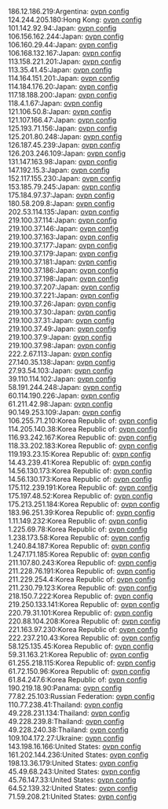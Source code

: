 186.12.186.219:Argentina: [ovpn config](vpn/186_12_186_219.ovpn)  
124.244.205.180:Hong Kong: [ovpn config](vpn/124_244_205_180.ovpn)  
101.142.92.94:Japan: [ovpn config](vpn/101_142_92_94.ovpn)  
106.156.162.244:Japan: [ovpn config](vpn/106_156_162_244.ovpn)  
106.160.29.44:Japan: [ovpn config](vpn/106_160_29_44.ovpn)  
106.168.132.167:Japan: [ovpn config](vpn/106_168_132_167.ovpn)  
113.158.221.201:Japan: [ovpn config](vpn/113_158_221_201.ovpn)  
113.35.41.45:Japan: [ovpn config](vpn/113_35_41_45.ovpn)  
114.164.151.201:Japan: [ovpn config](vpn/114_164_151_201.ovpn)  
114.184.176.20:Japan: [ovpn config](vpn/114_184_176_20.ovpn)  
117.18.188.200:Japan: [ovpn config](vpn/117_18_188_200.ovpn)  
118.4.1.67:Japan: [ovpn config](vpn/118_4_1_67.ovpn)  
121.106.50.8:Japan: [ovpn config](vpn/121_106_50_8.ovpn)  
121.107.166.47:Japan: [ovpn config](vpn/121_107_166_47.ovpn)  
125.193.71.156:Japan: [ovpn config](vpn/125_193_71_156.ovpn)  
125.201.80.248:Japan: [ovpn config](vpn/125_201_80_248.ovpn)  
126.187.45.239:Japan: [ovpn config](vpn/126_187_45_239.ovpn)  
126.203.246.109:Japan: [ovpn config](vpn/126_203_246_109.ovpn)  
131.147.163.98:Japan: [ovpn config](vpn/131_147_163_98.ovpn)  
147.192.15.3:Japan: [ovpn config](vpn/147_192_15_3.ovpn)  
152.117.155.230:Japan: [ovpn config](vpn/152_117_155_230.ovpn)  
153.185.79.245:Japan: [ovpn config](vpn/153_185_79_245.ovpn)  
175.184.97.37:Japan: [ovpn config](vpn/175_184_97_37.ovpn)  
180.58.209.8:Japan: [ovpn config](vpn/180_58_209_8.ovpn)  
202.53.114.135:Japan: [ovpn config](vpn/202_53_114_135.ovpn)  
219.100.37.114:Japan: [ovpn config](vpn/219_100_37_114.ovpn)  
219.100.37.146:Japan: [ovpn config](vpn/219_100_37_146.ovpn)  
219.100.37.163:Japan: [ovpn config](vpn/219_100_37_163.ovpn)  
219.100.37.177:Japan: [ovpn config](vpn/219_100_37_177.ovpn)  
219.100.37.179:Japan: [ovpn config](vpn/219_100_37_179.ovpn)  
219.100.37.181:Japan: [ovpn config](vpn/219_100_37_181.ovpn)  
219.100.37.186:Japan: [ovpn config](vpn/219_100_37_186.ovpn)  
219.100.37.198:Japan: [ovpn config](vpn/219_100_37_198.ovpn)  
219.100.37.207:Japan: [ovpn config](vpn/219_100_37_207.ovpn)  
219.100.37.221:Japan: [ovpn config](vpn/219_100_37_221.ovpn)  
219.100.37.26:Japan: [ovpn config](vpn/219_100_37_26.ovpn)  
219.100.37.30:Japan: [ovpn config](vpn/219_100_37_30.ovpn)  
219.100.37.31:Japan: [ovpn config](vpn/219_100_37_31.ovpn)  
219.100.37.49:Japan: [ovpn config](vpn/219_100_37_49.ovpn)  
219.100.37.9:Japan: [ovpn config](vpn/219_100_37_9.ovpn)  
219.100.37.98:Japan: [ovpn config](vpn/219_100_37_98.ovpn)  
222.2.67.113:Japan: [ovpn config](vpn/222_2_67_113.ovpn)  
27.140.35.138:Japan: [ovpn config](vpn/27_140_35_138.ovpn)  
27.93.54.103:Japan: [ovpn config](vpn/27_93_54_103.ovpn)  
39.110.114.102:Japan: [ovpn config](vpn/39_110_114_102.ovpn)  
58.191.244.248:Japan: [ovpn config](vpn/58_191_244_248.ovpn)  
60.114.190.226:Japan: [ovpn config](vpn/60_114_190_226.ovpn)  
61.211.42.98:Japan: [ovpn config](vpn/61_211_42_98.ovpn)  
90.149.253.109:Japan: [ovpn config](vpn/90_149_253_109.ovpn)  
106.255.71.210:Korea Republic of: [ovpn config](vpn/106_255_71_210.ovpn)  
114.205.140.38:Korea Republic of: [ovpn config](vpn/114_205_140_38.ovpn)  
116.93.242.167:Korea Republic of: [ovpn config](vpn/116_93_242_167.ovpn)  
118.33.202.183:Korea Republic of: [ovpn config](vpn/118_33_202_183.ovpn)  
119.193.23.15:Korea Republic of: [ovpn config](vpn/119_193_23_15.ovpn)  
14.43.239.41:Korea Republic of: [ovpn config](vpn/14_43_239_41.ovpn)  
14.56.130.173:Korea Republic of: [ovpn config](vpn/14_56_130_173.ovpn)  
14.56.130.173:Korea Republic of: [ovpn config](vpn/14_56_130_173.ovpn)  
175.112.239.191:Korea Republic of: [ovpn config](vpn/175_112_239_191.ovpn)  
175.197.48.52:Korea Republic of: [ovpn config](vpn/175_197_48_52.ovpn)  
175.213.251.184:Korea Republic of: [ovpn config](vpn/175_213_251_184.ovpn)  
183.96.251.39:Korea Republic of: [ovpn config](vpn/183_96_251_39.ovpn)  
1.11.149.232:Korea Republic of: [ovpn config](vpn/1_11_149_232.ovpn)  
1.225.69.78:Korea Republic of: [ovpn config](vpn/1_225_69_78.ovpn)  
1.238.173.58:Korea Republic of: [ovpn config](vpn/1_238_173_58.ovpn)  
1.240.84.187:Korea Republic of: [ovpn config](vpn/1_240_84_187.ovpn)  
1.247.171.185:Korea Republic of: [ovpn config](vpn/1_247_171_185.ovpn)  
211.107.80.243:Korea Republic of: [ovpn config](vpn/211_107_80_243.ovpn)  
211.228.76.191:Korea Republic of: [ovpn config](vpn/211_228_76_191.ovpn)  
211.229.254.4:Korea Republic of: [ovpn config](vpn/211_229_254_4.ovpn)  
211.230.79.123:Korea Republic of: [ovpn config](vpn/211_230_79_123.ovpn)  
218.150.7.222:Korea Republic of: [ovpn config](vpn/218_150_7_222.ovpn)  
219.250.133.141:Korea Republic of: [ovpn config](vpn/219_250_133_141.ovpn)  
220.79.31.101:Korea Republic of: [ovpn config](vpn/220_79_31_101.ovpn)  
220.88.104.208:Korea Republic of: [ovpn config](vpn/220_88_104_208.ovpn)  
221.163.97.230:Korea Republic of: [ovpn config](vpn/221_163_97_230.ovpn)  
222.237.210.43:Korea Republic of: [ovpn config](vpn/222_237_210_43.ovpn)  
58.125.135.45:Korea Republic of: [ovpn config](vpn/58_125_135_45.ovpn)  
59.31.163.21:Korea Republic of: [ovpn config](vpn/59_31_163_21.ovpn)  
61.255.218.115:Korea Republic of: [ovpn config](vpn/61_255_218_115.ovpn)  
61.72.150.96:Korea Republic of: [ovpn config](vpn/61_72_150_96.ovpn)  
61.84.247.6:Korea Republic of: [ovpn config](vpn/61_84_247_6.ovpn)  
190.219.18.90:Panama: [ovpn config](vpn/190_219_18_90.ovpn)  
77.82.25.103:Russian Federation: [ovpn config](vpn/77_82_25_103.ovpn)  
110.77.238.41:Thailand: [ovpn config](vpn/110_77_238_41.ovpn)  
49.228.231.134:Thailand: [ovpn config](vpn/49_228_231_134.ovpn)  
49.228.239.8:Thailand: [ovpn config](vpn/49_228_239_8.ovpn)  
49.228.240.38:Thailand: [ovpn config](vpn/49_228_240_38.ovpn)  
109.104.172.27:Ukraine: [ovpn config](vpn/109_104_172_27.ovpn)  
143.198.16.166:United States: [ovpn config](vpn/143_198_16_166.ovpn)  
161.202.144.236:United States: [ovpn config](vpn/161_202_144_236.ovpn)  
198.13.36.179:United States: [ovpn config](vpn/198_13_36_179.ovpn)  
45.49.68.243:United States: [ovpn config](vpn/45_49_68_243.ovpn)  
45.76.147.33:United States: [ovpn config](vpn/45_76_147_33.ovpn)  
64.52.139.32:United States: [ovpn config](vpn/64_52_139_32.ovpn)  
71.59.208.21:United States: [ovpn config](vpn/71_59_208_21.ovpn)  
